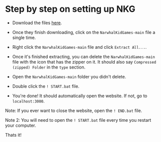 # Step by step on setting up NKG

- Download the files [here](https://github.com/NarwhalKidGames/NarwhalKidGames/archive/refs/heads/main.zip).

- Once they finish downloading, click on the `NarwhalKidGames-main` file a single time.

- Right click the `NarwhalKidGames-main` file and click `Extract All...`.

- Once it's finished extracting, you can delete the `NarwhalKidGames-main` file with the icon that has the zipper on it. It should also say `Compressed (zipped) Folder` in the `type` section.

- Open the `NarwhalKidGames-main` folder you didn't delete.

- Double click the `! START.bat` file.

- You're done! It should automatically open the website. If not, go to `localhost:3000`.

Note: If you ever want to close the website, open the `! END.bat` file.

Note 2: You will need to open the `! START.bat` file every time you restart your computer.

Thats it!